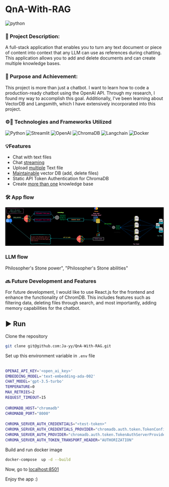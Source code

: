 # QnA-With-RAG

![python](https://img.shields.io/badge/python-3.10-green)

### 📄 Project Description:

A full-stack application that enables you to turn any text document or piece of content into context that any LLM can use as references during chatting. This application allows you to add and delete documents and can create multiple knowledge bases.

### 🎯 Purpose and Achievement:

This project is more than just a chatbot. I want to learn how to code a production-ready chatbot using the OpenAI API. Through my research, I found my way to accomplish this goal. Additionally, I've been learning about VectorDB and Langsmith, which I have extensively incorporated into this project.

### ⚙️🚀 Technologies and Frameworks Utilized

![Python](https://img.shields.io/badge/Python-FFD43B?style=for-the-badge&logo=python&logoColor=blue)
![Streamlit](https://img.shields.io/badge/Streamlit-FF4B4B?style=for-the-badge&logo=Streamlit&logoColor=white)
![OpenAI](https://img.shields.io/badge/OpenAI-black?style=for-the-badge)
![ChromaDB](https://img.shields.io/badge/Chroma-orange?style=for-the-badge)
![Langchain](https://img.shields.io/badge/%F0%9F%A6%9C%EF%B8%8F%F0%9F%94%97%20LangChain-black?style=for-the-badge)
![Docker](https://img.shields.io/badge/Docker-2CA5E0?style=for-the-badge&logo=docker&logoColor=white)

### 💡Features

- Chat with text files
- Chat <u>streaming</u>
- Upload <u>multiple</u> Text file
- <u>Maintainable</u> vector DB (add, delete files)
- Static API Token Authentication for ChromaDB
- Create <u>more than one</u> knowledge base

### 🛠️ App flow

![app-flow](assert/main-flow.drawio.png)

### LLM flow

Philosopher's Stone power",
"Philosopher's Stone abilities"

### 🔜 Future Development and Features

For future development, I would like to use React.js for the frontend and enhance the functionality of ChromDB. This includes features such as filtering data, deleting files through search, and most importantly, adding memory capabilities for the chatbot.

## ▶️ Run

Clone the repository

```bash
git clone git@github.com:Ja-yy/QnA-With-RAG.git
```

Set up this environment variable in `.env` file

```bash

OPENAI_API_KEY='<open_ai_key>'
EMBEDDING_MODEL='text-embedding-ada-002'
CHAT_MODEL='gpt-3.5-turbo'
TEMPERATURE=0
MAX_RETRIES=2
REQUEST_TIMEOUT=15

CHROMADB_HOST="chromadb"
CHROMADB_PORT="8000"

CHROMA_SERVER_AUTH_CREDENTIALS="<test-token>"
CHROMA_SERVER_AUTH_CREDENTIALS_PROVIDER="chromadb.auth.token.TokenConfigServerAuthCredentialsProvider"
CHROMA_SERVER_AUTH_PROVIDER="chromadb.auth.token.TokenAuthServerProvider"
CHROMA_SERVER_AUTH_TOKEN_TRANSPORT_HEADER="AUTHORIZATION"

```

Build and run docker image

```bash
docker-compose  up -d --build
```

Now, go to [localhost:8501](http://localhost:8501/)

Enjoy the app :)
